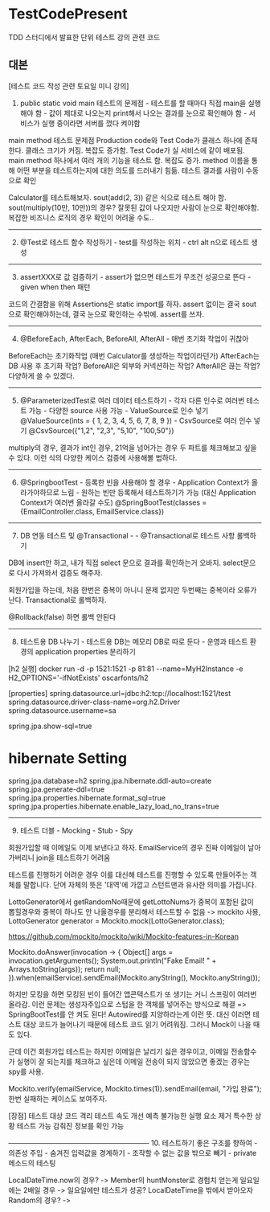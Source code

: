 # TestCodePresent
TDD 스터디에서 발표한 단위 테스트 강의 관련 코드


## 대본
[테스트 코드 작성 관련 토요일 미니 강의]

1. public static void main 테스트의 문제점
        - 테스트를 할 때마다 직접 main을 실행해야 함
        - 값이 제대로 나오는지 print해서 나오는 결과를 눈으로 확인해야 함
        - 서비스가 실행 중이라면 서버를 껐다 켜야함


main method 테스트 문제점
Production code와 Test Code가 클래스 하나에 존재한다. 클래스 크기가 커짐. 복잡도 증가함.
Test Code가 실 서비스에 같이 배포됨.
main method 하나에서 여러 개의 기능을 테스트 함. 복잡도 증가.
method 이름을 통해 어떤 부분을 테스트하는지에 대한 의도를 드러내기 힘듦.
테스트 결과를 사람이 수동으로 확인

Calculator를 테스트해보자. 
sout(add(2, 3)) 같은 식으로 테스트 해야 함.
sout(multiply(10만, 10만))의 경우? 잘못된 값이 나오지만 사람이 눈으로 확인해야함. 복잡한 비즈니스 로직의 경우 확인이 어려울 수도..


-----------------------------------------
2. @Test로 테스트 함수 작성하기
        - test를 작성하는 위치
        - ctrl alt n으로 테스트 생성


-----------------------------------------
3. assertXXX로 값 검증하기
        - assert가 없으면 테스트가 무조건 성공으로 뜬다
        - given when then 패턴

코드의 간결함을 위해 Assertions은 static import를 하자.
assert 없이는 결국 sout으로 확인해야하는데, 결국 눈으로 확인하는 수밖에. assert를 쓰자.

-----------------------------------------
4. @BeforeEach, AfterEach, BeforeAll, AfterAll
        - 매번 초기화 작업이 귀찮아

BeforeEach는 초기화작업 (매번 Calculator를 생성하는 작업이라던가)
AfterEach는 DB 사용 후 초기화 작업?
BeforeAll은 외부와 커넥션하는 작업? AfterAll은 끊는 작업?
다양하게 쓸 수 있겠다.

-----------------------------------------
5. @ParameterizedTest로 여러 데이터 테스트하기
        - 각자 다른 인수로 여러번 테스트 가능
        - 다양한 source 사용 가능
        - ValueSource로 인수 넣기 @ValueSource(ints = { 1, 2, 3, 4, 5, 6, 7, 8, 9 })
        - CsvSource로 여러 인수 넣기 @CsvSource({"1,2", "2,3", "5,10", "100,50"})
        

multiply의 경우, 결과가 int인 경우, 21억을 넘어가는 경우 두 파트를 체크해보고 싶을 수 있다.
이런 식의 다양한 케이스 검증에 사용해볼 법하다.

-----------------------------------------
6. @SpringbootTest
        - 등록한 빈을 사용해야 할 경우
        - Application Context가 올라가야하므로 느림
        - 원하는 빈만 등록해서 테스트하기가 가능 (대신 Application Context가 여러번 올라갈 수도)  @SpringBootTest(classes = {EmailController.class, EmailService.class})


-----------------------------------------
7. DB 연동 테스트 및 @Transactional
        - 
        - @Transactional로 테스트 사항 롤백하기

DB에 insert만 하고, 내가 직접 select 문으로 결과를 확인하는거 오바지. select문으로 다시 가져와서 검증도 해주자.

회원가입을 하는데, 처음 한번은 중복이 아니니 문제 없지만 두번째는 중복이라 오류가 난다. Transactional로 롤백하자.

@Rollback(false) 하면 롤백 안된다

-----------------------------------------
8. 테스트용 DB 나누기
        - 테스트용 DB는 메모리 DB로 따로 둔다
        - 운영과 테스트 환경의 application properties 분리하기

[h2 실행]
docker run -d -p 1521:1521 -p 81:81 --name=MyH2Instance -e H2_OPTIONS='-ifNotExists' oscarfonts/h2 

[properties]
spring.datasource.url=jdbc:h2:tcp://localhost:1521/test
spring.datasource.driver-class-name=org.h2.Driver
spring.datasource.username=sa

spring.jpa.show-sql=true

# hibernate Setting
spring.jpa.database=h2
spring.jpa.hibernate.ddl-auto=create
spring.jpa.generate-ddl=true
spring.jpa.properties.hibernate.format_sql=true
spring.jpa.properties.hibernate.enable_lazy_load_no_trans=true

-----------------------------------------
9. 테스트 더블
        - Mocking
        - Stub
        - Spy

회원가입할 때 이메일도 이제 보낸다고 하자.
EmailService의 경우 진짜 이메일이 날아가버리니 join을 테스트하기 어려움

테스트를 진행하기 어려운 경우 이를 대신해 테스트를 진행할 수 있도록 만들어주는 객체를 말합니다.
단어 자체의 뜻은 '대역'에 가깝고 스턴트맨과 유사한 의미를 가집니다.

LottoGenerator에서 getRandomNo때문에 getLottoNums가 중복이 포함된 값이 뽑힐경우와 중복이 하나도 안 나올경우를 분리해서 테스트할 수 없음
-> mockito 사용,  LottoGenerator generator = Mockito.mock(LottoGenerator.class);

https://github.com/mockito/mockito/wiki/Mockito-features-in-Korean


Mockito.doAnswer(invocation -> {
        Object[] args = invocation.getArguments();
        System.out.println("Fake Email! " + Arrays.toString(args));
        return null;
}).when(emailService).sendEmail(Mockito.anyString(), Mockito.anyString());


하지만 모킹을 하면 모킹된 빈이 들어간 앱콘텍스트가 또 생기는 거니 스프링이 여러번 올라감.
이런 문제는 생성자주입으로 스텁을 한 객체를 넣어주는 방식으로 해결 => SpringBootTest를 안 켜도 된다! Autowired를 지양하라는게 이런 뜻.
대신 이러면 테스트 대상 코드가 늘어나기 때문에 테스트 코드 읽기 어려워짐. 그러니 Mock이 나을 때도 있다.


근데 이건 회원가입 테스트는 하지만 이메일은 날리기 싫은 경우이고,
이메일 전송함수가 실행이 잘 되는지를 체크하고 싶은데 이메일 전송이 되지 않았으면 좋겠는 경우는 spy를 사용.


Mockito.verify(emailService, Mockito.times(1)).sendEmail(email, "가입 완료");
한번 실패하는 케이스도 보여주자.



[장점]
테스트 대상 코드 격리
테스트 속도 개선
예측 불가능한 실행 요소 제거
특수한 상황 테스트 가능
감춰진 정보를 확인 가능

————————————————————
10. 테스트하기 좋은 구조를 향하여
        - 의존성 주입
        - 숨겨진 입력값을 경계하기
        - 조작할 수 없는 값을 밖으로 빼기
        - private 메소드의 테스팅

LocalDateTime.now의 경우? -> Member의 huntMonster로 경험치 얻는게 일요일에는 2배일 경우 -> 일요일에만 테스트가 성공? LocalDateTime을 밖에서 받아오자
Random의 경우? ->

